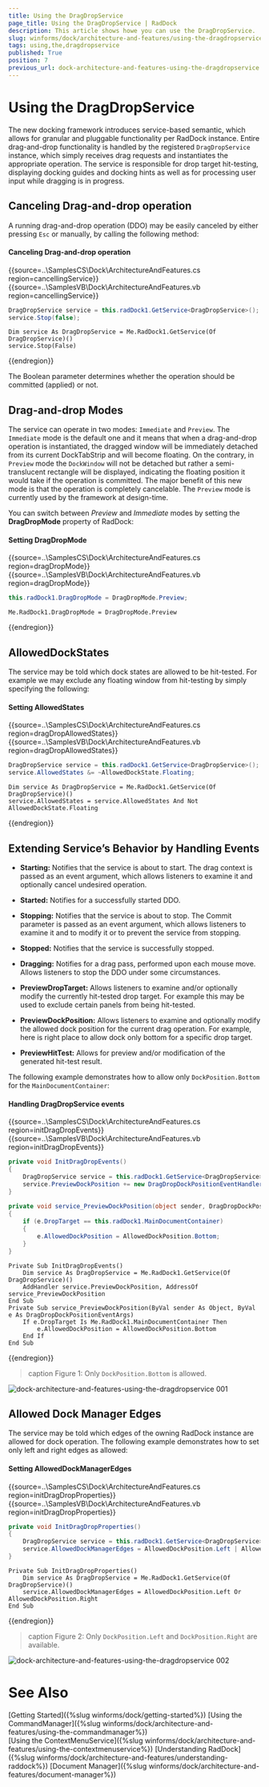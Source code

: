 ```yaml
---
title: Using the DragDropService
page_title: Using the DragDropService | RadDock
description: This article shows howe you can use the DragDropService.
slug: winforms/dock/architecture-and-features/using-the-dragdropservice
tags: using,the,dragdropservice
published: True
position: 7
previous_url: dock-architecture-and-features-using-the-dragdropservice
---
```


# Using the DragDropService

The new docking framework introduces service-based semantic, which allows for granular and pluggable functionality per RadDock instance. Entire drag-and-drop functionality is handled by the registered `DragDropService` instance, which simply receives drag requests and instantiates the appropriate operation. The service is responsible for drop target hit-testing, displaying docking guides and docking hints as well as for processing user input while dragging is in progress.

## Canceling Drag-and-drop operation

A running drag-and-drop operation (DDO) may be easily canceled by either pressing `Esc` or manually, by calling the following method:

#### Canceling Drag-and-drop operation 
 

{{source=..\SamplesCS\Dock\ArchitectureAndFeatures.cs region=cancellingService}} 
{{source=..\SamplesVB\Dock\ArchitectureAndFeatures.vb region=cancellingService}} 

````C#
DragDropService service = this.radDock1.GetService<DragDropService>();
service.Stop(false);

````
````VB.NET
Dim service As DragDropService = Me.RadDock1.GetService(Of DragDropService)()
service.Stop(False)

````

{{endregion}} 
 
The Boolean parameter determines whether the operation should be committed (applied) or not.

## Drag-and-drop Modes

The service can operate in two modes: `Immediate` and `Preview`. The `Immediate` mode is the default one and it means that when a drag-and-drop operation is instantiated, the dragged window will be immediately detached from its current DockTabStrip and will become floating. On the contrary, in `Preview` mode the `DockWindow` will not be detached but rather a semi-translucent rectangle will be displayed, indicating the floating position it would take if the operation is committed. The major benefit of this new mode is that the operation is completely cancelable. The `Preview` mode is currently used by the framework at design-time.
 
You can switch between *Preview* and *Immediate* modes by setting the __DragDropMode__ property of RadDock:

#### Setting DragDropMode 
 
{{source=..\SamplesCS\Dock\ArchitectureAndFeatures.cs region=dragDropMode}} 
{{source=..\SamplesVB\Dock\ArchitectureAndFeatures.vb region=dragDropMode}} 

````C#
this.radDock1.DragDropMode = DragDropMode.Preview;

````
````VB.NET
Me.RadDock1.DragDropMode = DragDropMode.Preview

````

{{endregion}} 
 
## AllowedDockStates

The service may be told which dock states are allowed to be hit-tested. For example we may exclude any floating window from hit-testing by simply specifying the following:

#### Setting AllowedStates 

{{source=..\SamplesCS\Dock\ArchitectureAndFeatures.cs region=dragDropAllowedStates}} 
{{source=..\SamplesVB\Dock\ArchitectureAndFeatures.vb region=dragDropAllowedStates}} 

````C#
DragDropService service = this.radDock1.GetService<DragDropService>();
service.AllowedStates &= ~AllowedDockState.Floating;

````
````VB.NET
Dim service As DragDropService = Me.RadDock1.GetService(Of DragDropService)()
service.AllowedStates = service.AllowedStates And Not AllowedDockState.Floating

````

{{endregion}} 
 
## Extending Service’s Behavior by Handling Events

* __Starting:__ Notifies that the service is about to start. The drag context is passed as an event argument, which allows listeners to examine it and optionally cancel undesired operation.

* __Started:__ Notifies for a successfully started DDO.

* __Stopping:__ Notifies that the service is about to stop. The Commit parameter is passed as an event argument, which allows listeners to examine it and to modify it or to prevent the service from stopping.

* __Stopped:__ Notifies that the service is successfully stopped.

* __Dragging:__ Notifies for a drag pass, performed upon each mouse move. Allows listeners to stop the DDO under some circumstances.

* __PreviewDropTarget:__ Allows listeners to examine and/or optionally modify the currently hit-tested drop target. For example this may be used to exclude certain panels from being hit-tested.

* __PreviewDockPosition:__ Allows listeners to examine and optionally modify the allowed dock position for the current drag operation. For example, here is right place to allow dock only bottom for a specific drop target.

* __PreviewHitTest:__ Allows for preview and/or modification of the generated hit-test result.

The following example demonstrates how to allow only `DockPosition.Bottom` for the `MainDocumentContainer`:


#### Handling DragDropService events 

{{source=..\SamplesCS\Dock\ArchitectureAndFeatures.cs region=initDragDropEvents}} 
{{source=..\SamplesVB\Dock\ArchitectureAndFeatures.vb region=initDragDropEvents}} 

````C#
private void InitDragDropEvents()
{
    DragDropService service = this.radDock1.GetService<DragDropService>();
    service.PreviewDockPosition += new DragDropDockPositionEventHandler(service_PreviewDockPosition);
}
      
private void service_PreviewDockPosition(object sender, DragDropDockPositionEventArgs e)
{
    if (e.DropTarget == this.radDock1.MainDocumentContainer)
    {
        e.AllowedDockPosition = AllowedDockPosition.Bottom;
    }
}

````
````VB.NET
Private Sub InitDragDropEvents()
    Dim service As DragDropService = Me.RadDock1.GetService(Of DragDropService)()
    AddHandler service.PreviewDockPosition, AddressOf service_PreviewDockPosition
End Sub
Private Sub service_PreviewDockPosition(ByVal sender As Object, ByVal e As DragDropDockPositionEventArgs)
    If e.DropTarget Is Me.RadDock1.MainDocumentContainer Then
        e.AllowedDockPosition = AllowedDockPosition.Bottom
    End If
End Sub

````

{{endregion}} 
 
>caption Figure 1: Only `DockPosition.Bottom` is allowed.

![dock-architecture-and-features-using-the-dragdropservice 001](images/dock-architecture-and-features-using-the-dragdropservice001.png)

## Allowed Dock Manager Edges

The service may be told which edges of the owning RadDock instance are allowed for dock operation. The following example demonstrates how to set only left and right edges as allowed:

#### Setting AllowedDockManagerEdges 

{{source=..\SamplesCS\Dock\ArchitectureAndFeatures.cs region=initDragDropProperties}} 
{{source=..\SamplesVB\Dock\ArchitectureAndFeatures.vb region=initDragDropProperties}} 

````C#
private void InitDragDropProperties()
{
    DragDropService service = this.radDock1.GetService<DragDropService>();
    service.AllowedDockManagerEdges = AllowedDockPosition.Left | AllowedDockPosition.Right;
}

````
````VB.NET
Private Sub InitDragDropProperties()
    Dim service As DragDropService = Me.RadDock1.GetService(Of DragDropService)()
    service.AllowedDockManagerEdges = AllowedDockPosition.Left Or AllowedDockPosition.Right
End Sub

````

{{endregion}} 

>caption Figure 2: Only `DockPosition.Left` and `DockPosition.Right` are available.

![dock-architecture-and-features-using-the-dragdropservice 002](images/dock-architecture-and-features-using-the-dragdropservice002.png)

# See Also

[Getting Started]({%slug winforms/dock/getting-started%})
[Using the CommandManager]({%slug winforms/dock/architecture-and-features/using-the-commandmanager%})     
[Using the ContextMenuService]({%slug winforms/dock/architecture-and-features/using-the-contextmenuservice%})
[Understanding RadDock]({%slug winforms/dock/architecture-and-features/understanding-raddock%})
[Document Manager]({%slug winforms/dock/architecture-and-features/document-manager%})   
